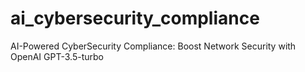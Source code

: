 # ai_cybersecurity_compliance
AI-Powered CyberSecurity Compliance: Boost Network Security with OpenAI GPT-3.5-turbo
